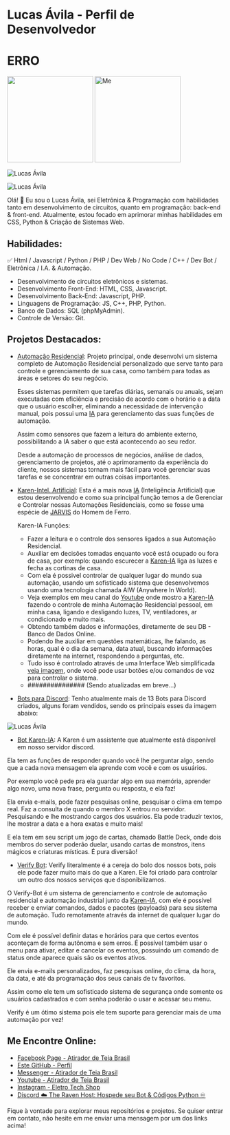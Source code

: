 # Lucas Ávila - Perfil de Desenvolvedor

# ERRO

<a href="https://www.google.com/">
    <img src="https://scontent.xx.fbcdn.net/v/t1.15752-9/403404043_1700758940430084_3421224352020879432_n.jpg?stp=dst-jpg_s403x403&_nc_cat=110&ccb=1-7&_nc_sid=510075&_nc_ohc=6Eh32Om4OaAAX-KgtWK&_nc_ad=z-m&_nc_cid=0&_nc_ht=scontent.xx&oh=03_AdQQhwbdUxUaAxtXTBJXmcXhfx7HEQvOcVPNSAO3fZWIiA&oe=658654D6" width="200" height="200"/></a> 

<img src="https://cdn.discordapp.com/attachments/1058257537377517608/1177190366156423178/llll.png?ex=65719af6&is=655f25f6&hm=ce38a1d94f3acb3d35276e6a489d4cd02e03ab2520d1caafe50d154c8576a7f3&" alt="Me" width="200" height="200" title="Me"/>

![Lucas Ávila](https://cdn.discordapp.com/attachments/1058257537377517608/1177190366156423178/llll.png?ex=65719af6&is=655f25f6&hm=ce38a1d94f3acb3d35276e6a489d4cd02e03ab2520d1caafe50d154c8576a7f3&)

![Lucas Ávila](https://scontent.xx.fbcdn.net/v/t1.15752-9/403404043_1700758940430084_3421224352020879432_n.jpg?stp=dst-jpg_s403x403&_nc_cat=110&ccb=1-7&_nc_sid=510075&_nc_ohc=6Eh32Om4OaAAX-KgtWK&_nc_ad=z-m&_nc_cid=0&_nc_ht=scontent.xx&oh=03_AdQQhwbdUxUaAxtXTBJXmcXhfx7HEQvOcVPNSAO3fZWIiA&oe=658654D6)

Olá! 👋 Eu sou o Lucas Ávila, sei Eletrônica & Programação com habilidades tanto em desenvolvimento de circuitos, quanto em programação: back-end & front-end. 
Atualmente, estou focado em aprimorar minhas habilidades em CSS, Python & Criação de Sistemas Web.

## Habilidades:

✅ Html / Javascript / Python / PHP / Dev Web / No Code / C++ / Dev Bot / Eletrônica / I.A. & Automação. 

- Desenvolvimento de circuitos eletrônicos e sistemas.
- Desenvolvimento Front-End: HTML, CSS, Javascript.
- Desenvolvimento Back-End: Javascript, PHP.
- Linguagens de Programação: JS, C++, PHP, Python.
- Banco de Dados: SQL (phpMyAdmin).
- Controle de Versão: Git.

## Projetos Destacados:

- [Automação Residencial](https://www.youtube.com/channel/UCno6xFnMhesQarJX6qEOqpg): Projeto principal, onde desenvolvi um sistema completo de Automação Residencial personalizado que serve tanto para controle e gerenciamento de sua casa, como também para todas as áreas e setores do seu negócio.

  Esses sistemas permitem que tarefas diárias, semanais ou anuais, sejam executadas com eficiência e precisão de acordo com o horário e a data que o usuário escolher,   eliminando a necessidade de intervenção manual, pois possui uma [IA](https://pt.wikipedia.org/wiki/Intelig%C3%AAncia_artificial#) para gerenciamento das suas funções de automação.

  Assim como sensores que fazem a leitura do ambiente externo, possibilitando a IA saber o que está acontecendo ao seu redor.

  Desde a automação de processos de negócios, análise de dados, gerenciamento de projetos, até o aprimoramento da experiência do cliente, nossos sistemas tornam mais    fácil para você gerenciar suas tarefas e se concentrar em outras coisas importantes.
  
- [Karen-Intel. Artificial](https://www.youtube.com/channel/UCno6xFnMhesQarJX6qEOqpg): Esta é a mais nova [IA](https://pt.wikipedia.org/wiki/Intelig%C3%AAncia_artificial#) (Inteligência Artificial) que estou desenvolvendo e como sua principal função temos a de Gerenciar e Controlar nossas Automações Residenciais, como se fosse uma espécie de [JARVIS](https://pt.wikipedia.org/wiki/J.A.R.V.I.S.#) do Homem de Ferro.

  Karen-IA Funções:
  - Fazer a leitura e o controle dos sensores ligados a sua Automação Residencial.
  - Auxiliar em decisões tomadas enquanto você está ocupado ou fora de casa, por exemplo: quando escurecer a [Karen-IA](https://www.youtube.com/channel/UCno6xFnMhesQarJX6qEOqpg) liga as luzes e fecha as cortinas de casa.
  - Com ela é possivel controlar de qualquer lugar do mundo sua automação, usando um sofisticado sistema que desenvolvemos usando uma tecnologia chamada AIW (Anywhere In World).
  - Veja exemplos em meu canal do [Youtube](https://www.youtube.com/channel/UCno6xFnMhesQarJX6qEOqpg) onde mostro a [Karen-IA](https://www.youtube.com/channel/UCno6xFnMhesQarJX6qEOqpg) fazendo o controle de minha Automação Residencial pessoal, em minha casa, ligando e desligando luzes, TV, ventiladores, ar condicionado e muito mais.
  - Obtendo também dados e informações, diretamente de seu DB - Banco de Dados Online.
  - Podendo lhe auxiliar em questões matemáticas, lhe falando, as horas, qual é o dia da semana, data atual, buscando informações diretamente na internet, respondendo a perguntas, etc.
  - Tudo isso é controlado através de uma Interface Web simplificada [veja imagem](https://cdn.discordapp.com/attachments/1058257537377517608/1177175265391149188/aaaaaaaaa.png?ex=65718ce6&is=655f17e6&hm=a61624c51459089e4be646975d3b9bc070b8ae87d61a7f4db4ee618efe1d0673&), onde você pode usar botões e/ou comandos de voz para controlar o sistema.
  - ############### (Sendo atualizadas em breve...)

- [Bots para Discord](https://www.google.com/search?client=firefox-b-d&q=bot+discord+o+que+%C3%A9): Tenho atualmente mais de 13 Bots para Discord criados, alguns foram vendidos, sendo os principais esses da imagem abaixo: 

![Lucas Ávila](https://scontent.xx.fbcdn.net/v/t1.15752-9/403415199_703866808352495_2547764637067737709_n.png?stp=dst-png_p403x403&_nc_cat=107&ccb=1-7&_nc_sid=510075&_nc_ohc=bVy_7i0HhuoAX9D-C7H&_nc_ad=z-m&_nc_cid=0&_nc_ht=scontent.xx&oh=03_AdQ7HstbPFZq02kSbKy3Sfek70mufzQgKEO81y3UuxNWNw&oe=65864262)    

- [Bot Karen-IA](https://eletro-tech-shop.vercel.app/#karen): A Karen é um assistente que atualmente está disponível em nosso servidor discord.
  
Ela tem as funções de responder quando você lhe perguntar algo, sendo que a cada nova mensagem ela aprende com você e com os usuários.

Por exemplo você pede pra ela guardar algo em sua memória, aprender algo novo, uma nova frase, pergunta ou resposta, e ela faz!

Ela envia e-mails, pode fazer pesquisas online, pesquisar o clima em tempo real.
Faz a consulta de quando o membro X entrou no servidor. Pesquisando e lhe mostrando cargos dos usuários. Ela pode traduzir textos, lhe mostrar a data e a hora exatas e muito mais!

E ela tem em seu script um jogo de cartas, chamado Battle Deck, onde dois membros do server poderão duelar, usando cartas de monstros, itens mágicos e criaturas místicas.
É pura diversão!

- [Verify Bot](https://eletro-tech-shop.vercel.app/#verify): Verify literalmente é a cereja do bolo dos nossos bots, pois ele pode fazer muito mais do que a Karen.
Ele foi criado para controlar um outro dos nossos serviços que disponibilizamos.

O Verify-Bot é um sistema de gerenciamento e controle de automação residencial e automação industrial junto da [Karen-IA](https://www.youtube.com/channel/UCno6xFnMhesQarJX6qEOqpg), com ele é possível receber e enviar comandos, dados e pacotes (payloads) para seu sistema de automação.
Tudo remotamente através da internet de qualquer lugar do mundo.

Com ele é possível definir datas e horários para que certos eventos aconteçam de forma autônoma e sem erros. É possível também usar o menu para ativar, editar e cancelar os eventos, possuindo um comando de status onde aparece quais são os eventos ativos.

Ele envia e-mails personalizados, faz pesquisas online, do clima, da hora, da data, e até da programação dos seus canais de tv favoritos.

Assim como ele tem um sofisticado sistema de segurança onde somente os usuários cadastrados e com senha poderão o usar e acessar seu menu.

Verify é um ótimo sistema pois ele tem suporte para gerenciar mais de uma automação por vez! 

## Me Encontre Online:

- [Facebook Page - Atirador de Teia Brasil](https://facebook.com/adtbr.web.shooter.project)
- [Este GitHub - Perfil](https://github.com/GittServer/Gitt_Server#readme)
- [Messenger - Atirador de Teia Brasil](https://m.me/adtbr.web.shooter.project)
- [Youtube - Atirador de Teia Brasil](https://www.youtube.com/channel/UCno6xFnMhesQarJX6qEOqpg)
- [Instagram - Eletro Tech Shop](https://instagram.com/eletro.tech.shop)
- [Discord ☁️ The Raven Host: Hospede seu Bot & Códigos Python ♾️](https://discord.gg/G3rK97EGGY)

Fique à vontade para explorar meus repositórios e projetos.
Se quiser entrar em contato, não hesite em me enviar uma mensagem por um dos links acima!

</body>
</html>
